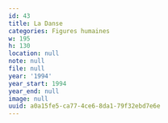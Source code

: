 ```yaml
---
id: 43
title: La Danse
categories: Figures humaines
w: 195
h: 130
location: null
note: null
file: null
year: '1994'
year_start: 1994
year_end: null
image: null
uuid: a0a15fe5-ca77-4ce6-8da1-79f32ebd7e6e
---
```


